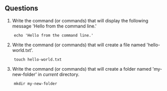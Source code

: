 ## Questions
1. Write the command (or commands) that will display the following message 'Hello from the command line.'
```
    echo 'Hello from the command line.'
```

2. Write the command (or commands) that will create a file named 'hello-world.txt'.
```
    touch hello-world.txt
```

3. Write the command (or commands) that will create a folder named 'my-new-folder' in _current_ directory.
```
    mkdir my-new-folder
```